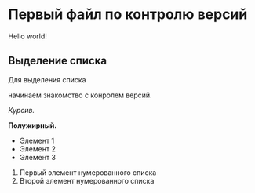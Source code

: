 # Первый файл по контролю версий

Hello world!

## Выделение списка

Для выделения списка

начинаем знакомство с конролем версий.

*Курсив.*

**Полужирный.**

* Элемент 1
* Элемент 2
* Элемент 3

1. Первый элемент нумерованного списка
2. Второй элемент нумерованного списка
